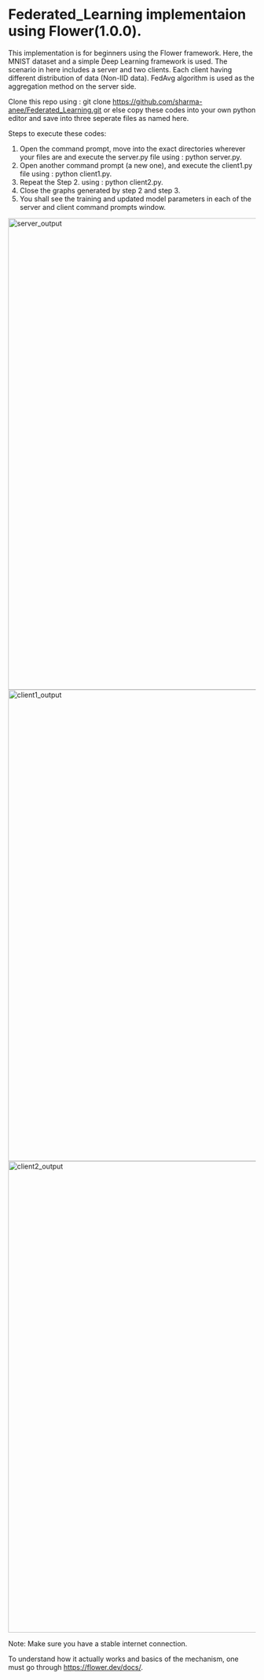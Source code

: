 # Federated_Learning implementaion using Flower(1.0.0). 

This implementation is for beginners using the Flower framework. Here, the MNIST dataset and a simple Deep Learning framework is used.
The scenario in here includes a server and two clients.
Each client having different distribution of data (Non-IID data).
FedAvg algorithm is used as the aggregation method on the server side.

Clone this repo using : git clone https://github.com/sharma-anee/Federated_Learning.git or else copy these codes into your own python editor and save into three seperate files as named here.

Steps to execute these codes:
1. Open the command prompt, move into the exact directories wherever your files are and execute the server.py file using : python server.py.
2. Open another command prompt (a new one), and execute the client1.py file using : python client1.py.
3. Repeat the Step 2. using : python client2.py.
4. Close the graphs generated by step 2 and step 3.
5. You shall see the training and updated model parameters in each of the server and client command prompts window.

<img width="960" alt="server_output" src="https://user-images.githubusercontent.com/46394220/195273133-27db6be4-8fa4-453e-ac98-dc2558df8d8a.png">
<img width="960" alt="client1_output" src="https://user-images.githubusercontent.com/46394220/195273461-a4961cfa-05bd-4866-bc41-5145c7bbd175.png">
<img width="960" alt="client2_output" src="https://user-images.githubusercontent.com/46394220/195273323-40baedf3-56a8-4d44-a7e0-bc4f8e969974.png">

Note:  Make sure you have a stable internet connection.

To understand how it actually works and basics of the mechanism, one must go through https://flower.dev/docs/.


